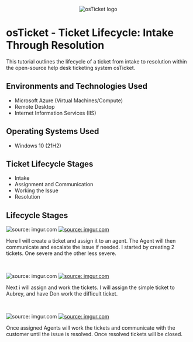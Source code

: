 <p align="center">
<img src="https://i.imgur.com/Clzj7Xs.png" alt="osTicket logo"/>
</p>

<h1>osTicket - Ticket Lifecycle: Intake Through Resolution</h1>
This tutorial outlines the lifecycle of a ticket from intake to resolution within the open-source help desk ticketing system osTicket.<br />

<h2>Environments and Technologies Used</h2>

- Microsoft Azure (Virtual Machines/Compute)
- Remote Desktop
- Internet Information Services (IIS)

<h2>Operating Systems Used </h2>

- Windows 10</b> (21H2)

<h2>Ticket Lifecycle Stages</h2>

- Intake
- Assignment and Communication
- Working the Issue
- Resolution

<h2>Lifecycle Stages</h2>

<p>
<img <a href="https://imgur.com/BRlIm1M"><img src="https://i.imgur.com/BRlIm1M.png" title="source: imgur.com" /></a>
<a href="https://imgur.com/e8hlUPD"><img src="https://i.imgur.com/e8hlUPD.png" title="source: imgur.com" /></a>
</p>
<p>
Here I will create a ticket and assign it to an agent.  The Agent will then communicate and escalate the issue if needed.  I started by creating 2 tickets.  One severe and the other less severe.
</p>
<br />

<p>
<img <a href="https://imgur.com/mV9d0UB"><img src="https://i.imgur.com/mV9d0UB.png" title="source: imgur.com" /></a>
<a href="https://imgur.com/cPJhqmt"><img src="https://i.imgur.com/cPJhqmt.png" title="source: imgur.com" /></a>

</p>
<p>
Next i will assign and work the tickets.  I will assign the simple ticket to Aubrey, and have Don work the difficult ticket.</p>
<br />

<p>
<img <a href="https://imgur.com/hEq7bhu"><img src="https://i.imgur.com/hEq7bhu.png" title="source: imgur.com" /></a>
<a href="https://imgur.com/nRxUfQ6"><img src="https://i.imgur.com/nRxUfQ6.png" title="source: imgur.com" /></a>
</p>
<p>
Once assigned Agents will work the tickets and communicate with the customer until the issue is resolved.  Once resolved tickets will be closed.
</p>
<br />
